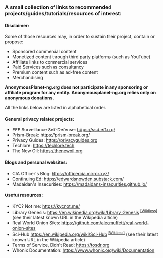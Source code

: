 ### A small collection of links to recommended projects/guides/tutorials/resources of interest:

#### Disclaimer:

Some of those resources may, in order to sustain their project, contain or propose:
- Sponsored commercial content
- Monetized content through third party platforms (such as YouTube)
- Affiliate links to commercial services
- Paid Services such as consultancy
- Premium content such as ad-free content
- Merchandising

**AnonymousPlanet-ng.org does not participate in any sponsoring or affiliate program for any entity. Anonymousplanet-ng.org relies only on anonymous donations.**

All the links below are listed in alphabetical order.

#### General privacy related projects:
- EFF Surveillance Self-Defense: <https://ssd.eff.org/>
- Prism-Break: <https://prism-break.org/>
- Privacy Guides: <https://privacyguides.org>
- Techlore: <https://techlore.tech> 
- The New Oil: <https://thenewoil.org> 

#### Blogs and personal websites:

- CIA Officer's Blog: <https://officercia.mirror.xyz/>
- Continuing Ed: <https://edwardsnowden.substack.com/>
- Madaidan's Insecurities: <https://madaidans-insecurities.github.io/>

#### Useful resources:

- KYC? Not me: <https://kycnot.me/>
- Library Genesis: <https://en.wikipedia.org/wiki/Library_Genesis> <sup>[[Wikiless]][1]</sup> (see their latest known URL in the Wikipedia article)
- Real World Onion Sites: <https://github.com/alecmuffett/real-world-onion-sites>
- Sci-Hub <https://en.wikipedia.org/wiki/Sci-Hub> <sup>[[Wikiless]][2]</sup> (see their latest known URL in the Wikipedia article)
- Terms of Service, Didn't Read: <https://tosdr.org>
- Whonix Documentation: <https://www.whonix.org/wiki/Documentation>

[1]: https://wikiless.org/wiki/Library_Genesis
[2]: https://wikiless.org/wiki/Sci-Hub
